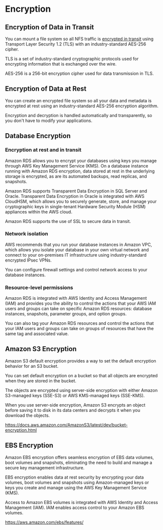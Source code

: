 # Encryption

## Encryption of Data in Transit

You can mount a file system so all NFS traffic is [encrypted in transit](https://docs.aws.amazon.com/whitepapers/latest/efs-encrypted-file-systems/encryption-of-data-in-transit.html) using Transport Layer Security 1.2 (TLS) with an industry-standard AES-256 cipher.

TLS is a set of industry-standard cryptographic protocols used for encrypting information that is exchanged over the wire.

AES-256 is a 256-bit encryption cipher used for data transmission in TLS.


## Encryption of Data at Rest

You can create an encrypted file system so all your data and metadata is encrypted at rest using an industry-standard AES-256 encryption algorithm.

Encryption and decryption is handled automatically and transparently, so you don't have to modify your applications.


## Database Encryption

### Encryption at rest and in transit

Amazon RDS allows you to encrypt your databases using keys you manage through AWS Key Management Service (KMS). On a database instance running with Amazon RDS encryption, data stored at rest in the underlying storage is encrypted, as are its automated backups, read replicas, and snapshots.

Amazon RDS supports Transparent Data Encryption in SQL Server and Oracle. Transparent Data Encryption in Oracle is integrated with AWS CloudHSM, which allows you to securely generate, store, and manage your cryptographic keys in single-tenant Hardware Security Module (HSM) appliances within the AWS cloud.

Amazon RDS supports the use of SSL to secure data in transit.


### Network isolation

AWS recommends that you run your database instances in Amazon VPC, which allows you isolate your database in your own virtual network and connect to your on-premises IT infrastructure using industry-standard encrypted IPsec VPNs.

You can configure firewall settings and control network access to your database instances.


### Resource-level permissions

Amazon RDS is integrated with AWS Identity and Access Management (IAM) and provides you the ability to control the actions that your AWS IAM users and groups can take on specific Amazon RDS resources: database instances, snapshots, parameter groups, and option groups.

You can also tag your Amazon RDS resources and control the actions that your IAM users and groups can take on groups of resources that have the same tag and associated value. 


## Amazon S3 Encryption

Amazon S3 default encryption provides a way to set the default encryption behavior for an S3 bucket.

You can set default encryption on a bucket so that all objects are encrypted when they are stored in the bucket.

The objects are encrypted using server-side encryption with either Amazon S3-managed keys (SSE-S3) or AWS KMS-managed keys (SSE-KMS).

When you use server-side encryption, Amazon S3 encrypts an object before saving it to disk in its data centers and decrypts it when you download the objects.

https://docs.aws.amazon.com/AmazonS3/latest/dev/bucket-encryption.html


## EBS Encryption

Amazon EBS encryption offers seamless encryption of EBS data volumes, boot volumes and snapshots, eliminating the need to build and manage a secure key management infrastructure.

EBS encryption enables data at rest security by encrypting your data volumes, boot volumes and snapshots using Amazon-managed keys or keys you create and manage using the AWS Key Management Service (KMS).

Access to Amazon EBS volumes is integrated with AWS Identity and Access Management (IAM). IAM enables access control to your Amazon EBS volumes.

https://aws.amazon.com/ebs/features/
